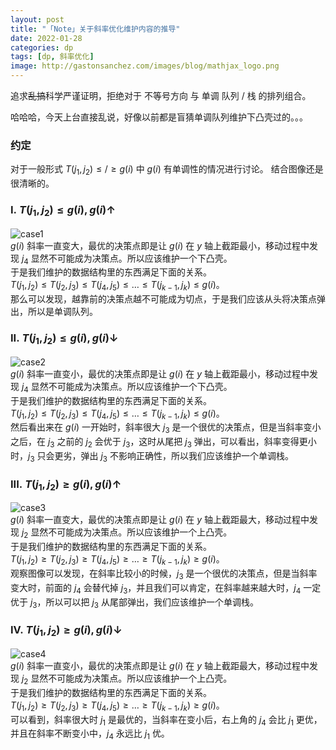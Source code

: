 ```yaml
---
layout: post
title: "「Note」关于斜率优化维护内容的推导"
date: 2022-01-28    
categories: dp
tags: [dp, 斜率优化]
image: http://gastonsanchez.com/images/blog/mathjax_logo.png
---
```


追求~~乱搞~~科学严谨证明，拒绝对于 不等号方向 与 单调 队列 / 栈 的排列组合。

<!-- more -->

哈哈哈，今天上台直接乱说，好像以前都是盲猜单调队列维护下凸壳过的。。。

### 约定
对于一般形式 $T(j_1, j_2) \le /\geq g(i)$ 中 $g(i)$ 有单调性的情况进行讨论。
结合图像还是很清晰的。

### $\mathrm{I}. \ T(j_1, j_2) \le g(i), g(i) \uparrow$
![case1](https://chenjg41.gitee.io/assets/images/case1.PNG)   
$g(i)$ 斜率一直变大，最优的决策点即是让 $g(i)$ 在 $y$ 轴上截距最小，移动过程中发现 $j_4$ 显然不可能成为决策点。所以应该维护一个下凸壳。   
于是我们维护的数据结构里的东西满足下面的关系。   
$T(j_1, j_2) \le T(j_2, j_3) \le T(j_4, j_5) \le \dots \le T(j_{k - 1}, j_k) \le g(i)$。   
那么可以发现，越靠前的决策点越不可能成为切点，于是我们应该从头将决策点弹出，所以是单调队列。   

### $\mathrm{II}. \ T(j_1, j_2) \le g(i), g(i) \downarrow$
![case2](https://chenjg41.gitee.io/assets/images/case2.PNG)   
$g(i)$ 斜率一直变小，最优的决策点即是让 $g(i)$ 在 $y$ 轴上截距最小，移动过程中发现 $j_4$ 显然不可能成为决策点。所以应该维护一个下凸壳。   
于是我们维护的数据结构里的东西满足下面的关系。   
$T(j_1, j_2) \le T(j_2, j_3) \le T(j_4, j_5) \le \dots \le T(j_{k - 1}, j_k) \le g(i)$。   
然后看出来在 $g(i)$ 一开始时，斜率很大 $j_3$ 是一个很优的决策点，但是当斜率变小之后，在 $j_3$ 之前的 $j_2$ 会优于 $j_3$，这时从尾把 $j_3$ 弹出，可以看出，斜率变得更小时，$j_3$ 只会更劣，弹出 $j_3$ 不影响正确性，所以我们应该维护一个单调栈。

### $\mathrm{III}. \ T(j_1, j_2) \ge g(i), g(i) \uparrow$
![case3](https://chenjg41.gitee.io/assets/images/case3.PNG)   
$g(i)$ 斜率一直变大，最优的决策点即是让 $g(i)$ 在 $y$ 轴上截距最大，移动过程中发现 $j_2$ 显然不可能成为决策点。所以应该维护一个上凸壳。   
于是我们维护的数据结构里的东西满足下面的关系。   
$T(j_1, j_2) \ge T(j_2, j_3) \ge T(j_4, j_5) \ge \dots \ge T(j_{k - 1}, j_k) \ge g(i)$。   
观察图像可以发现，在斜率比较小的时候，$j_3$ 是一个很优的决策点，但是当斜率变大时，前面的 $j_4$ 会替代掉 $j_3$，并且我们可以肯定，在斜率越来越大时，$j_4$ 一定优于 $j_3$，所以可以把 $j_3$ 从尾部弹出，我们应该维护一个单调栈。

### $\mathrm{IV}. \ T(j_1, j_2) \ge g(i), g(i) \downarrow$
![case4](https://chenjg41.gitee.io/assets/images/case4.PNG)   
$g(i)$ 斜率一直变小，最优的决策点即是让 $g(i)$ 在 $y$ 轴上截距最大，移动过程中发现 $j_2$ 显然不可能成为决策点。所以应该维护一个上凸壳。   
于是我们维护的数据结构里的东西满足下面的关系。   
$T(j_1, j_2) \ge T(j_2, j_3) \ge T(j_4, j_5) \ge \dots \ge T(j_{k - 1}, j_k) \ge g(i)$。   
可以看到，斜率很大时 $j_1$ 是最优的，当斜率在变小后，右上角的 $j_4$ 会比 $j_1$ 更优，并且在斜率不断变小中，$j_4$ 永远比 $j_1$ 优。   

